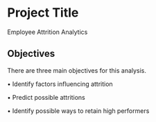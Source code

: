 
# Project Title

Employee Attrition Analytics

## Objectives

There are three main objectives for this analysis.

• Identify factors influencing attrition

• Predict possible attritions

• Identify possible ways to retain high performers
